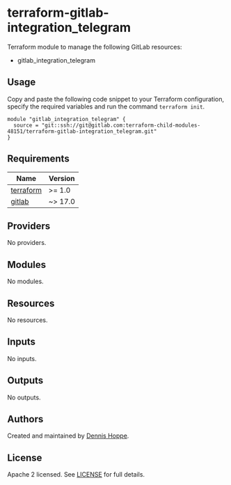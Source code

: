 # terraform-gitlab-integration_telegram

Terraform module to manage the following GitLab resources:

* gitlab_integration_telegram

## Usage

Copy and paste the following code snippet to your Terraform configuration,
specify the required variables and run the command `terraform init`.

```hcl
module "gitlab_integration_telegram" {
  source = "git::ssh://git@gitlab.com:terraform-child-modules-48151/terraform-gitlab-integration_telegram.git"
}
```

<!-- BEGIN_TF_DOCS -->
## Requirements

| Name | Version |
|------|---------|
| <a name="requirement_terraform"></a> [terraform](#requirement\_terraform) | >= 1.0 |
| <a name="requirement_gitlab"></a> [gitlab](#requirement\_gitlab) | ~> 17.0 |

## Providers

No providers.

## Modules

No modules.

## Resources

No resources.

## Inputs

No inputs.

## Outputs

No outputs.
<!-- END_TF_DOCS -->

## Authors

Created and maintained by [Dennis Hoppe](https://gitlab.com/dhoppeIT).

## License

Apache 2 licensed. See [LICENSE](LICENSE) for full details.
